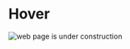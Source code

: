 # Hover

![web page is under construction](https://docimages.blob.core.chinacloudapi.cn/images/commingsoon20210514.jpg)
